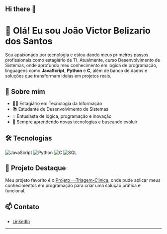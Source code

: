 ## Hi there 👋
# 👋 Olá! Eu sou João Victor Belizario dos Santos

Sou apaixonado por tecnologia e estou dando meus primeiros passos profissionais como estagiário de TI. Atualmente, curso Desenvolvimento de Sistemas, onde aprofundo meu conhecimento em lógica de programação, linguagens como **JavaScript**, **Python** e **C**, além de banco de dados e soluções que transformam ideias em projetos reais.

## 🚀 Sobre mim

- 🧑‍💻 Estagiário em Tecnologia da Informação
- 📚 Estudante de Desenvolvimento de Sistemas
- 💡 Entusiasta de lógica, programação e inovação
- 🌱 Sempre aprendendo novas tecnologias e buscando evoluir

## 🛠️ Tecnologias

![JavaScript](https://img.shields.io/badge/JavaScript-F7DF1E?style=for-the-badge&logo=javascript&logoColor=black)
![Python](https://img.shields.io/badge/Python-3776AB?style=for-the-badge&logo=python&logoColor=white)
![C](https://img.shields.io/badge/C-00599C?style=for-the-badge&logo=c&logoColor=white)
![SQL](https://img.shields.io/badge/SQL-4479A1?style=for-the-badge&logo=postgresql&logoColor=white)

## 🌟 Projeto Destaque

Meu projeto favorito é o [Projeto---Triagem-Clinica](https://github.com/BelizarioJv/Projeto---Triagem-Clinica), onde pude aplicar meus conhecimentos em programação para criar uma solução prática e funcional.

## 📫 Contato

- [LinkedIn](https://www.linkedin.com/in/joãobelizariodev/)

---

<!--
**BelizarioJv/BelizarioJv** is a ✨ _special_ ✨ repository because its `README.md` (this file) appears on your GitHub profile.

Here are some ideas to get you started:

- 🔭 I’m currently working on ...
- 🌱 I’m currently learning ...
- 👯 I’m looking to collaborate on ...
- 🤔 I’m looking for help with ...
- 💬 Ask me about ...
- 📫 How to reach me: ...
- 😄 Pronouns: ...
- ⚡ Fun fact: ...
-->
